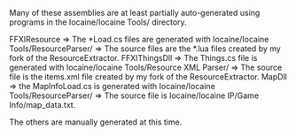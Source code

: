 Many of these assemblies are at least partially auto-generated using programs
in the Iocaine/Iocaine Tools/ directory.

FFXIResource => The *Load.cs files are generated with Iocaine/Iocaine Tools/ResourceParser/
    => The source files are the *.lua files created by my fork of the ResourceExtractor.
FFXIThingsDll => The Things.cs file is generated with Iocaine/Iocaine Tools/Resource XML Parser/
    => The source file is the items.xml file created by my fork of the ResourceExtractor.
MapDll => the MapInfoLoad.cs is generated with Iocaine/Iocaine Tools/ResourceParser/
    => The source file is Iocaine/Iocaine IP/Game Info/map_data.txt.

The others are manually generated at this time.
